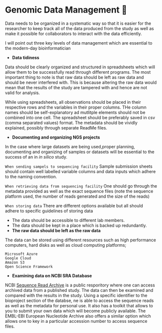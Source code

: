 # Genomic Data Management  :open_file_folder:

Data needs to be organized in a systematic way so that it is easier for the researcher to keep track all of the data produced from the study as well as make it possible
for collaborators to interact with the data efficiently.

I will point out three key levels of data management which are essential to the modern-day bioinformatician

- **Data tidiness**

Data should be clearly organized and structured in spreadsheets which will allow them to be successfully read through different programs.
The most important thing to note is that raw data should be left as raw data and should be never interfered with. This is because altering the raw data would mean that the
results of the study are tampered with and hence are not valid for analysis.

While using spreadsheets, all observations should be placed in their respective rows and the variables in their proper columns. THe column names should be
self-explanatory ad mutlitple elements should not be combined into one cell. The spreadsheet should be preferably saved in csv (comma separated values) format.
The metadata should be vividly explained, possibly through separate ReadMe files.

- **Documenting and organizing NGS projects**

In the case where large datasets are being used,proper planning, documenting and organizing of samples or datasets will be essential to the success of an in *_in silico_* study. 

`When sending sampels to sequencing facility`
Sample submission sheets should contain well labelled variable columns and data inputs which adhere to the naming convention.

`When retrieving data from sequencing facility`
One should go through the metadata provided as well as the exact sequence files (note the sequence platform used, the number of reads generated and the size of the reads)

`When storing data`
There are different options available but all should adhere to specific guidelines of storing data
- The data should be accessible to different lab members.
- The data should be kept in a place which is backed up redundantly.
- **The raw data should be left as the raw data**

The data can be stored using different resources such as high performance computers, hard disks as well as cloud computing platforms;
>
```
Microsoft Azure
Google Cloud
Amazon S3
Open Science Framework

```
- **Examining data on NCBI SRA Database**

NCBI [Sequence Read Archive](https://www.ncbi.nlm.nih.gov/sra) is a public resporitory where one can access archived data from a published study. The data can then be examined and compared with the results in the study. Using a specific identifier to the bioproject section of the databse, ne is able to access the sequence reads as well as the metadata for personal use.
It also has a toolkit that allows to you to submit your own data which will become publicly available.
The EMBL-EBI European Nucleotide Archive also offers a similar option which allows one to key in a particular accession number to access sequence files.
